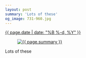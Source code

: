 ```yaml
---
layout: post
summary: 'Lots of these'
og_image: 731-960.jpg
---
```


<div class="post">
 <time>
  <a href="/731">
   {{ page.date | date: "%B %-d, %Y" }}
  </a>
 </time>
 <a href="/731">
  <figure data-taken="3/6/2018">
   <img alt="{{ page.summary }}" sizes="(min-width: 700px) 50vw, calc(100vw - 2rem)" src="{{ site.assets_url }}/731-480.jpg" srcset="{{ site.assets_url }}/731-240.jpg 240w, {{ site.assets_url }}/731-480.jpg 480w, {{ site.assets_url }}/731-720.jpg 720w, {{ site.assets_url }}/731-960.jpg 960w"/>
  </figure>
 </a>
 <span>
  Lots of these
 </span>
</div>
